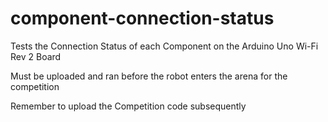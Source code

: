 # component-connection-status
Tests the Connection Status of each Component on the Arduino Uno Wi-Fi Rev 2 Board

Must be uploaded and ran before the robot enters the arena for the competition

Remember to upload the Competition code subsequently
